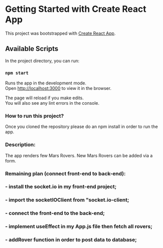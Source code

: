 # Getting Started with Create React App

This project was bootstrapped with [Create React App](https://github.com/facebook/create-react-app).

## Available Scripts

In the project directory, you can run:

### `npm start`

Runs the app in the development mode.\
Open [http://localhost:3000](http://localhost:3000) to view it in the browser.

The page will reload if you make edits.\
You will also see any lint errors in the console.

### How to run this project?
Once you cloned the repository please do an npm install in order to run the app.

### Description:
The app renders few Mars Rovers.
New Mars Rovers can be added via a form.


### Remaining plan (connect front-end to back-end):
  ### - install the socket.io in my front-end project;
  ### - import the socketIOClient from "socket.io-client;
  ### - connect the front-end to the back-end;
  ### - implement useEffect in my App.js file then fetch all rovers;
  ### - addRover function in order to post data to database;
  
  
  





